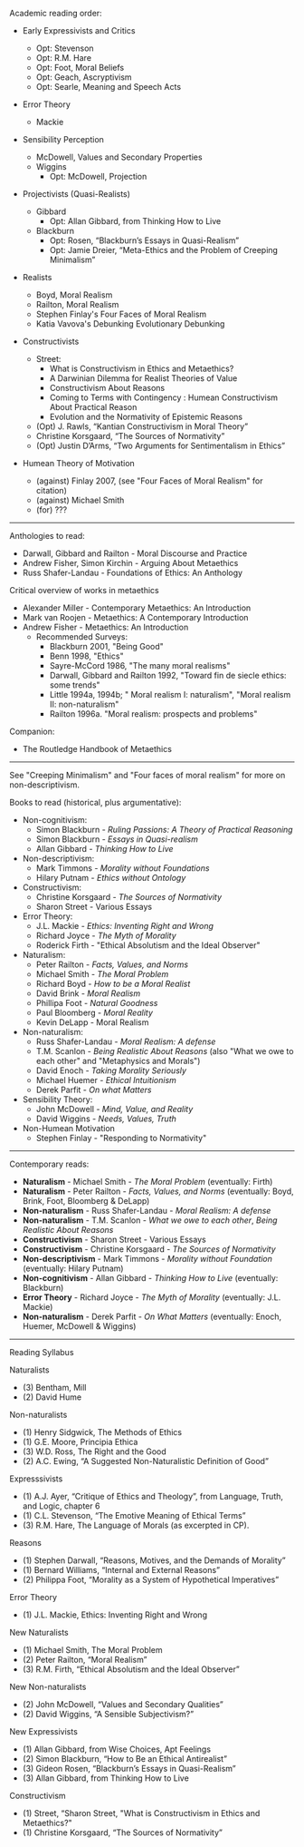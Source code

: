 Academic reading order:
- Early Expressivists and Critics
    - Opt: Stevenson
    - Opt: R.M. Hare
    - Opt: Foot, Moral Beliefs
    - Opt: Geach, Ascryptivism
    - Opt: Searle, Meaning and Speech Acts
- Error Theory
    - Mackie
- Sensibility Perception
    - McDowell, Values and Secondary Properties
    - Wiggins
        - Opt: McDowell, Projection
- Projectivists (Quasi-Realists)
    - Gibbard
        - Opt: Allan Gibbard, from Thinking How to Live   
    - Blackburn
        - Opt: Rosen, “Blackburn’s Essays in Quasi-Realism” 
        - Opt: Jamie Dreier, “Meta-Ethics and the Problem of Creeping Minimalism”
- Realists
    - Boyd, Moral Realism
    - Railton, Moral Realism
    - Stephen Finlay's Four Faces of Moral Realism
    - Katia Vavova's Debunking Evolutionary Debunking
- Constructivists
    - Street:
        - What is Constructivism in Ethics and Metaethics?
        - A Darwinian Dilemma for Realist Theories of Value
        - Constructivism About Reasons
        - Coming to Terms with Contingency : Humean Constructivism About Practical Reason
        - Evolution and the Normativity of Epistemic Reasons
    - (Opt) J. Rawls, “Kantian Constructivism in Moral Theory” 
    - Christine Korsgaard, “The Sources of Normativity” 
    - (Opt) Justin D’Arms, “Two Arguments for Sentimentalism in Ethics”

- Humean Theory of Motivation
    - (against) Finlay 2007, (see "Four Faces of Moral Realism" for citation)
    - (against) Michael Smith
    - (for) ???

----

Anthologies to read:
- Darwall, Gibbard and Railton - Moral Discourse and Practice
- Andrew Fisher, Simon Kirchin - Arguing About Metaethics
- Russ Shafer-Landau - Foundations of Ethics: An Anthology

Critical overview of works in metaethics
- Alexander Miller - Contemporary Metaethics: An Introduction
- Mark van Roojen - Metaethics: A Contemporary Introduction
- Andrew Fisher - Metaethics: An Introduction
    - Recommended Surveys:
        - Blackburn 2001, "Being Good"
        - Benn 1998, "Ethics"
        - Sayre-McCord 1986, "The many moral realisms"
        - Darwall, Gibbard and Railton 1992, "Toward fin de siecle ethics: some trends"
        - Little 1994a, 1994b; " Moral realism I: naturalism", "Moral realism II: non-naturalism"
        - Railton 1996a. "Moral realism: prospects and problems"

Companion:
- The Routledge Handbook of Metaethics

-----

See "Creeping Minimalism" and "Four faces of moral realism" for more on non-descriptivism.

Books to read (historical, plus argumentative):
- Non-cognitivism:
    - Simon Blackburn - _Ruling Passions: A Theory of Practical Reasoning_
    - Simon Blackburn - _Essays in Quasi-realism_
    - Allan Gibbard - _Thinking How to Live_
- Non-descriptivism:
    - Mark Timmons - _Morality without Foundations_
    - Hilary Putnam - _Ethics without Ontology_
- Constructivism:
    - Christine Korsgaard - _The Sources of Normativity_
    - Sharon Street - Various Essays
- Error Theory:
    - J.L. Mackie - _Ethics: Inventing Right and Wrong_
    - Richard Joyce - _The Myth of Morality_
    - Roderick Firth - "Ethical Absolutism and the Ideal Observer"
- Naturalism: 
    - Peter Railton - _Facts, Values, and Norms_
    - Michael Smith - _The Moral Problem_
    - Richard Boyd - _How to be a Moral Realist_
    - David Brink - _Moral Realism_
    - Phillipa Foot - _Natural Goodness_
    - Paul Bloomberg - _Moral Reality_
    - Kevin DeLapp - Moral Realism
- Non-naturalism:
    - Russ Shafer-Landau - _Moral Realism: A defense_
    - T.M. Scanlon - _Being Realistic About Reasons_ (also "What we owe to each other" and "Metaphysics and Morals")
    - David Enoch - _Taking Morality Seriously_
    - Michael Huemer - _Ethical Intuitionism_
    - Derek Parfit - _On what Matters_
- Sensibility Theory:
    - John McDowell - _Mind, Value, and Reality_
    - David Wiggins - _Needs, Values, Truth_
- Non-Humean Motivation
    - Stephen Finlay - "Responding to Normativity"

----

Contemporary reads:
- **Naturalism** - Michael Smith - _The Moral Problem_ (eventually: Firth)
- **Naturalism** - Peter Railton - _Facts, Values, and Norms_ (eventually: Boyd, Brink, Foot, Bloomberg & DeLapp)
- **Non-naturalism** - Russ Shafer-Landau - _Moral Realism: A defense_
- **Non-naturalism** - T.M. Scanlon - _What we owe to each other_, _Being Realistic About Reasons_
- **Constructivism** - Sharon Street - Various Essays
- **Constructivism** - Christine Korsgaard - _The Sources of Normativity_
- **Non-descriptivism** - Mark Timmons - _Morality without Foundation_ (eventually: Hilary Putnam)
- **Non-cognitivism** - Allan Gibbard - _Thinking How to Live_ (eventually: Blackburn)
- **Error Theory** - Richard Joyce - _The Myth of Morality_ (eventually: J.L. Mackie)
- **Non-naturalism** - Derek Parfit - _On What Matters_ (eventually: Enoch, Huemer, McDowell & Wiggins)

---

Reading Syllabus

Naturalists
- (3) Bentham, Mill
- (2) David Hume

Non-naturalists
- (1) Henry Sidgwick, The Methods of Ethics
- (1) G.E. Moore, Principia Ethica
- (3) W.D. Ross, The Right and the Good
- (2) A.C. Ewing, “A Suggested Non-Naturalistic Definition of Good”

Expresssivists
- (1) A.J. Ayer, “Critique of Ethics and Theology”, from Language, Truth, and Logic, chapter 6
- (1) C.L. Stevenson, “The Emotive Meaning of Ethical Terms”
- (3) R.M. Hare, The Language of Morals (as excerpted in CP).

Reasons
- (1) Stephen Darwall, “Reasons, Motives, and the Demands of Morality”
- (1) Bernard Williams, “Internal and External Reasons”
- (2) Philippa Foot, “Morality as a System of Hypothetical Imperatives”

Error Theory
- (1) J.L. Mackie, Ethics: Inventing Right and Wrong

New Naturalists
- (1) Michael Smith, The Moral Problem
- (2) Peter Railton, “Moral Realism”
- (3) R.M. Firth, “Ethical Absolutism and the Ideal Observer”

New Non-naturalists
- (2) John McDowell, “Values and Secondary Qualities”
- (2) David Wiggins, “A Sensible Subjectivism?”

New Expressivists
- (1) Allan Gibbard, from Wise Choices, Apt Feelings
- (2) Simon Blackburn, “How to Be an Ethical Antirealist”
- (3) Gideon Rosen, “Blackburn’s Essays in Quasi-Realism”
- (3) Allan Gibbard, from Thinking How to Live

Constructivism
- (1) Street, “Sharon Street, "What is Constructivism in Ethics and Metaethics?"
- (1) Christine Korsgaard, “The Sources of Normativity”
